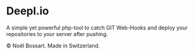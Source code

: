 # Deepl.io
A simple yet powerful php-tool to catch GIT Web-Hooks and deploy your repositories to your server after pushing.


© Noël Bossart. Made in Switzerland.
